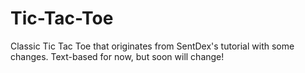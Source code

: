 # Tic-Tac-Toe
Classic Tic Tac Toe that originates from SentDex's tutorial with some changes. Text-based for now, but soon will change!
